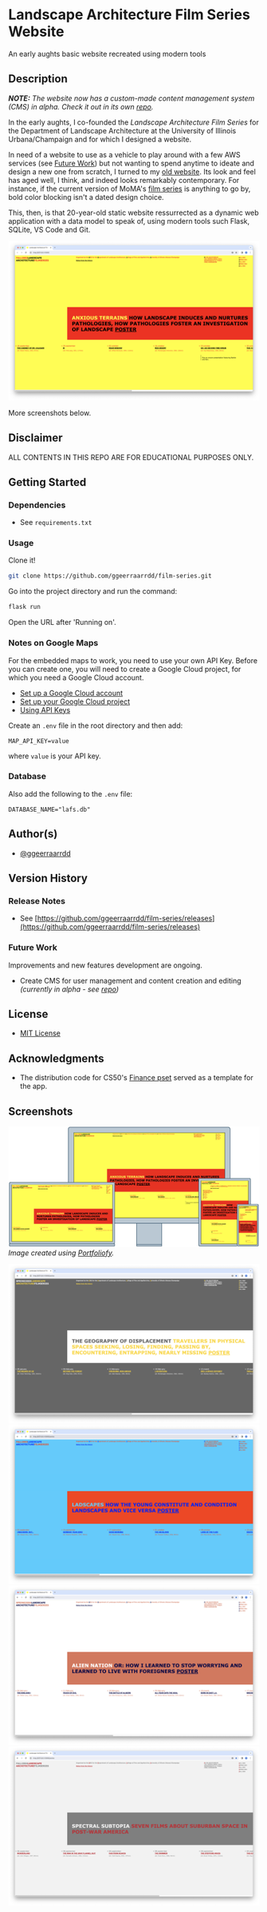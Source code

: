 # Landscape Architecture Film Series Website

An early aughts basic website recreated using modern tools

## Description

_**NOTE:** The website now has a custom-made content management system (CMS) in alpha. Check it out in its own [repo](https://github.com/ggeerraarrdd/lafs-cms)._

In the early aughts, I co-founded the _Landscape Architecture Film Series_ for the Department of Landscape Architecture at the University of Illinois Urbana/Champaign and for which I designed a website.

In need of a website to use as a vehicle to play around with a few AWS services (see [Future Work](#future-work)) but not wanting to spend anytime to ideate and design a new one from scratch, I turned to my [old website](https://web.archive.org/web/20040827234527/http://www.rehearsal.uiuc.edu/projects/filmseries/). Its look and feel has aged well, I think, and indeed looks remarkably contemporary. For instance, if the current version of MoMA's [film series](https://www.moma.org/calendar/film/) is anything to go by, bold color blocking isn't a dated design choice.

This, then, is that 20-year-old static website ressurrected as a dynamic web application with a data model to speak of, using modern tools such Flask, SQLite, VS Code and Git.

![Film Series](/static/images/film-series1.png)

More screenshots below.

## Disclaimer

ALL CONTENTS IN THIS REPO ARE FOR EDUCATIONAL PURPOSES ONLY.

## Getting Started

### Dependencies

* See `requirements.txt`

### Usage

Clone it!

```bash
git clone https://github.com/ggeerraarrdd/film-series.git
```

Go into the project directory and run the command:

```bash
flask run
```

Open the URL after 'Running on'.

### Notes on Google Maps

For the embedded maps to work, you need to use your own API Key. Before you can create one, you will need to create a Google Cloud project, for which you need a Google Cloud account.

* [Set up a Google Cloud account](https://cloud.google.com)
* [Set up your Google Cloud project](https://developers.google.com/maps/documentation/javascript/cloud-setup)
* [Using API Keys](https://developers.google.com/maps/documentation/javascript/get-api-key)

Create an `.env` file in the root directory and then add:

```text
MAP_API_KEY=value
```

where `value` is your API key.

### Database

Also add the following to the `.env` file:

```text
DATABASE_NAME="lafs.db"
```

## Author(s)

* [@ggeerraarrdd](https://github.com/ggeerraarrdd/)

## Version History

### Release Notes

* See [https://github.com/ggeerraarrdd/film-series/releases](https://github.com/ggeerraarrdd/film-series/releases)

### Future Work

Improvements and new features development are ongoing.

* Create CMS for user management and content creation and editing _(currently in alpha - see [repo](https://github.com/ggeerraarrdd/lafs-cms))_

## License

* [MIT License](https://github.com/ggeerraarrdd/film-series/blob/main/LICENSE)

## Acknowledgments

* The distribution code for CS50's [Finance pset](https://cs50.harvard.edu/x/2023/psets/9/finance/) served as a template for the app.

## Screenshots

![Film Series](/static/images/film-series0.png "Landscape Architecture Film Series")*Image created using [Portfoliofy](https://github.com/ggeerraarrdd/portfoliofy).*

![Film Series](/static/images/film-series2.png "Landscape Architecture Film Series")
![Film Series](/static/images/film-series3.png "Landscape Architecture Film Series")
![Film Series](/static/images/film-series4.png "Landscape Architecture Film Series")
![Film Series](/static/images/film-series5.png "Landscape Architecture Film Series")
